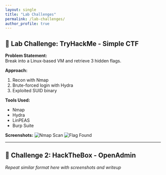 ```yaml
---
layout: single
title: "Lab Challenges"
permalink: /lab-challenges/
author_profile: true
---
```


## 🔐 Lab Challenge: TryHackMe - Simple CTF

**Problem Statement:**  
Break into a Linux-based VM and retrieve 3 hidden flags.

**Approach:**  
1. Recon with Nmap
2. Brute-forced login with Hydra
3. Exploited SUID binary

**Tools Used:**  
- Nmap
- Hydra
- LinPEAS
- Burp Suite

**Screenshots:**
![Nmap Scan](/assets/images/lab1-nmap.png)
![Flag Found](/assets/images/lab1-flag.png)

---

## 🧪 Challenge 2: HackTheBox - OpenAdmin

_Repeat similar format here with screenshots and writeup_
